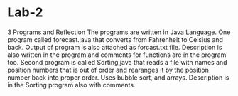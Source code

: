 # Lab-2
3 Programs and Reflection
The programs are written in Java Language.
One program called forecast.java that converts from Fahrenheit to Celsius and back. Output of program is also attached as forcast.txt file. Description is also written in the program and comments for functions are in the program too.
Second program is called Sorting.java that reads a file with names and position numbers that is out of order and rearanges it by the position number back into proper order. Uses bubble sort, and arrays. Description is in the Sorting program also with comments.
